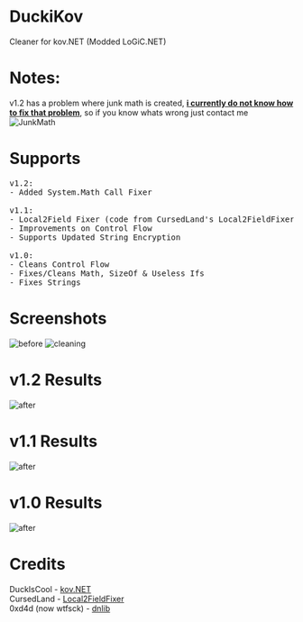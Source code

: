 # DuckiKov
Cleaner for kov.NET (Modded LoGiC.NET)

# Notes:

v1.2 has a problem where junk math is created, <b><u>i currently do not know how to fix that problem</u></b>, so if you know whats wrong just contact me
![JunkMath](https://i.imgur.com/OULuztQ.png)

# Supports
<pre>
v1.2:
- Added System.Math Call Fixer

v1.1:
- Local2Field Fixer (code from CursedLand's Local2FieldFixer)
- Improvements on Control Flow
- Supports Updated String Encryption

v1.0:
- Cleans Control Flow
- Fixes/Cleans Math, SizeOf & Useless Ifs
- Fixes Strings
</pre>

# Screenshots
![before](https://user-images.githubusercontent.com/61099345/120540183-4acd6f00-c3e0-11eb-87ee-c8ab99279b9f.png)
![cleaning](https://i.imgur.com/SXO79JB.png)

# v1.2 Results
![after](https://i.imgur.com/ju4RX5m.png)

# v1.1 Results
![after](https://i.imgur.com/A8ljhig.png)

# v1.0 Results
![after](https://i.imgur.com/WWHlQFQ.png)

# Credits
DuckIsCool - <a href="https://github.com/DuckIsCool/kov.NET">kov.NET</a></br>
CursedLand - <a href="https://github.com/CursedLand/Local2FieldFixer">Local2FieldFixer</a></br>
0xd4d (now wtfsck) - <a href="https://github.com/0xd4d/dnlib/">dnlib</a>
